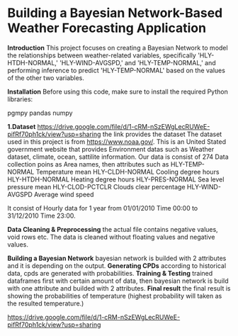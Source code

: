 # Building a Bayesian Network-Based Weather Forecasting Application

**Introduction** 
This project focuses on creating a Bayesian Network to model the relationships between weather-related variables, specifically 'HLY-HTDH-NORMAL,' 'HLY-WIND-AVGSPD,' and 'HLY-TEMP-NORMAL,' and performing inference to predict 'HLY-TEMP-NORMAL' based on the values of the other two variables.

**Installation** 
Before using this code, make sure to install the required Python libraries:

pgmpy
pandas
numpy

**1.Dataset**
https://drive.google.com/file/d/1-cRM-nSzEWgLecRUWeE-pifRf70ph1ck/view?usp=sharing
the link provides the dataset
The dataset used in this project is from https://www.noaa.gov/. This is an United Stated government website that provides Environment datas such as Weather dataset, climate, ocean, sattilite information.
Our data is consist of 274 Data collection poins as Area names, then attributes such as 
HLY-TEMP-NORMAL	Temperature mean
HLY-CLDH-NORMAL	Cooling degree hours
HLY-HTDH-NORMAL	Heating degree hours
HLY-PRES-NORMAL	Sea level pressure mean
HLY-CLOD-PCTCLR Clouds clear percentage
HLY-WIND-AVGSPD	Average wind speed

It consist of Hourly data for 1 year from 01/01/2010 Time 00:00 to 31/12/2010 Time 23:00.

**Data Cleaning & Preprocessing**
the actual file contains negative values, void rows etc. The data is cleaned without floating values and negative values.

**Building a Bayesian Network**
bayesian network is builded with 2 attributes and it is depending on the output.
**Generating CPDs**
according to historical data, cpds are generated with probabilities.
**Training & Testing**
trained dataframes first with certain amount of data, then bayesian network is build with one attribute and builded with 2 attributes.
**Final result**
the final result is showing the probabilities of temperature (highest probability will taken as the resulted temperature.)

https://drive.google.com/file/d/1-cRM-nSzEWgLecRUWeE-pifRf70ph1ck/view?usp=sharing


